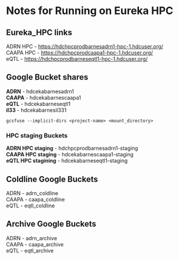 # Notes for Running on Eureka HPC

## Eureka_HPC links
ADRN HPC - https://hdchpcprodbarnesadrn1-hpc-1.hdcuser.org/  
CAAPA HPC - https://hdchpcprodcaapa1-hpc-1.hdcuser.org/  
eQTL - https://hdchpcprodbarneseqtl1-hpc-1.hdcuser.org/  

## Google Bucket shares

**ADRN** - hdcekabarnesadrn1\
**CAAPA** - hdcekabarnescaapa1\
**eQTL** - hdcekabarneseqtl1\
**il33** - hdcekabarnesil331
```
gcsfuse --implicit-dirs <project-name> <mount_directory>
```

### HPC staging Buckets
**ADRN HPC staging** - hdchpcprodbarnesadrn1-staging\
**CAAPA HPC staging** - hdcekabarnescaapa1-staging\
**eQTL HPC stagining** - hdcekabarneseqtl1-staging

## Coldline Google Buckets
ADRN - adrn_coldline\
CAAPA - caapa_coldline\
eQTL - eqtl_coldline

## Archive Google Buckets
ADRN - adrn_archive\
CAAPA - caapa_archive\
eQTL - eqtl_archive
